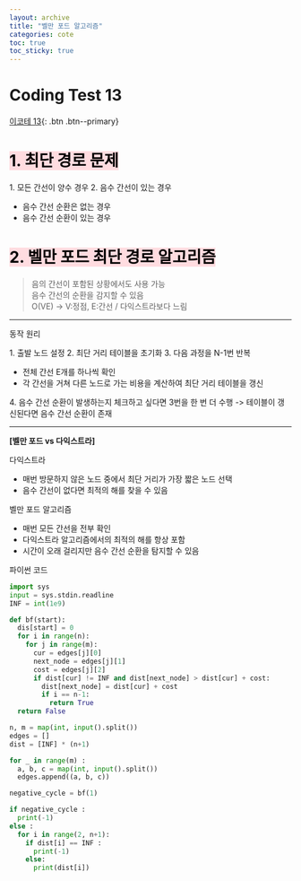 ```yaml
---
layout: archive
title: "벨만 포드 알고리즘"
categories: cote
toc: true
toc_sticky: true
---
```


# Coding Test 13

[이코테 13](https://www.youtube.com/watch?v=Ppimbaxm8d8&list=PLRx0vPvlEmdAghTr5mXQxGpHjWqSz0dgC&index=13){: .btn .btn--primary}

# <mark style='background-color: #ffdce0'>1. 최단 경로 문제</mark>

1\. 모든 간선이 양수 경우
2\. 음수 간선이 있는 경우

- 음수 간선 순환은 없는 경우
- 음수 간선 순환이 있는 경우

# <mark style='background-color: #ffdce0'>2. 벨만 포드 최단 경로 알고리즘</mark>

> 음의 간선이 포함된 상황에서도 사용 가능  
> 음수 간선의 순환을 감지할 수 있음  
> O(VE) -> V:정점, E:간선 / 다익스트라보다 느림

---

동작 원리

1\. 출발 노드 설정
2\. 최단 거리 테이블을 초기화
3\. 다음 과정을 N-1번 반복

- 전체 간선 E개를 하나씩 확인
- 각 간선을 거쳐 다른 노드로 가는 비용을 계산하여 최단 거리 테이블을 갱신

4\. 음수 간선 순환이 발생하는지 체크하고 싶다면 3번을 한 번 더 수행 -> 테이블이 갱신된다면 음수 간선 순환이 존재

---

**[벨만 포드 vs 다익스트라]**

다익스트라

- 매번 방문하지 않은 노드 중에서 최단 거리가 가장 짧은 노드 선택
- 음수 간선이 없다면 최적의 해를 찾을 수 있음

벨만 포드 알고리즘

- 매번 모든 간선을 전부 확인
- 다익스트라 알고리즘에서의 최적의 해를 항상 포함
- 시간이 오래 걸리지만 음수 간선 순환을 탐지할 수 있음

파이썬 코드

```python
import sys
input = sys.stdin.readline
INF = int(1e9)

def bf(start):
  dis[start] = 0
  for i in range(n):
    for j in range(m):
      cur = edges[j][0]
      next_node = edges[j][1]
      cost = edges[j][2]
      if dist[cur] != INF and dist[next_node] > dist[cur] + cost:
        dist[next_node] = dist[cur] + cost
        if i == n-1:
          return True
  return False

n, m = map(int, input().split())
edges = []
dist = [INF] * (n+1)

for _ in range(m) :
  a, b, c = map(int, input().split())
  edges.append((a, b, c))

negative_cycle = bf(1)

if negative_cycle :
  print(-1)
else :
  for i in range(2, n+1):
    if dist[i] == INF :
      print(-1)
    else:
      print(dist[i])
```
